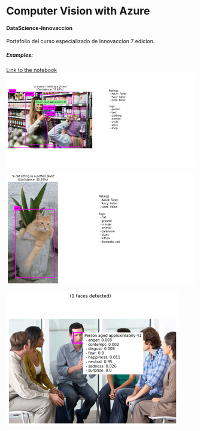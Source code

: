 # Computer Vision with Azure
#### DataScience-Innovaccion
Portafolio del curso especializado de Innovaccion 7 edicion.
##### Examples:
[Link to the notebook](https://github.com/AlejandroReyesCere0/DataScience-Innovaccion/blob/main/LabsAI.ipynb)
![Output1](https://github.com/AlejandroReyesCere0/DataScience-Innovaccion/blob/main/output/output-analysis-1.png?raw=true)

![Output2](https://github.com/AlejandroReyesCere0/DataScience-Innovaccion/blob/main/output/output-cat-1.png?raw=true)

![Output3](https://github.com/AlejandroReyesCere0/DataScience-Innovaccion/blob/main/output/output-facesAttributes-1.png?raw=true)
